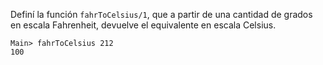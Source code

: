 Definí la función ```fahrToCelsius/1```, que a partir de una cantidad de grados en escala Fahrenheit, devuelve el equivalente en escala Celsius.

```
Main> fahrToCelsius 212
100
```

